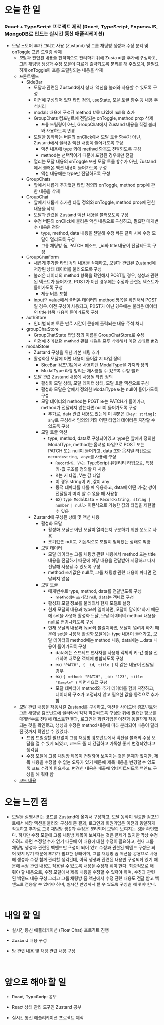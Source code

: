 # 오늘 한 일

### React + TypeScript 프로젝트 제작 (React, TypeScript, ExpressJS, MongoDB로 만드는 실시간 통신 애플리케이션)

- 모달 스토어 추가 그리고 사용 (Zustand) 및 그룹 채팅방 생성과 수정 분리 및 onToggle 프롭 드릴링 삭제
  - 모달과 관련된 내용을 전역적으로 관리하기 위해 Zustand를 추가해 구성하고, 그룹 채팅방 생성과 수정 모달이 다르게 출력되도록 분리를 해 주었으며, 불필요하게 onToggle이 프롭 드릴링되는 내용을 삭제
  - 프론트엔드
    - SideBar
      - 모달과 관련된 Zustand에서 상태, 액션을 불러와 사용할 수 있도록 구성
      - 이전에 구성되어 있던 타입 정의, useState, 모달 토글 함수 등 내용 주석처리
      - modals 내용에 구성된 method 항목 타입에 null을 추가
      - GroupChats 컴포넌트에 전달되는 onToggle, method prop 삭제
        - 프롭 드릴링이 아닌, GroupChat에서 Zustand 내용을 직접 불러와 사용하도록 변경
      - 모달을 동작하는 버튼의 onClick에서 모달 토글 함수가 아닌, Zustand에서 불러온 액션 내용이 들어가도록 구성
        - 액션 내용에 type 외에 method 항목도 전달되도록 구성
        - method는 선택적이기 때문에 포함된 경우에만 전달
      - 열리는 모달 내용의 onToggle 또한 모달 토클 함수가 아닌, Zustand에서 불러온 액션 내용이 들어가도록 구성
        - 액션 내용에는 type만 전달하도록 구성
    - GroupChats
      - 앞에서 새롭게 추가했던 타입 정의와 onToggle, method prop에 관한 내용을 삭제
    - GroupChat
      - 앞에서 새롭게 추가한 타입 정의와 onToggle, method prop에 관한 내용을 삭제
      - 모달과 관련된 Zustand 액션 내용을 불러오도록 구성
      - 수정 버튼의 onClick에 불러온 액션 내용으로 구성하고, 필요한 매개변수 내용을 전달
        - type, method, data 내용을 전달해 수정 버튼 클릭 시에 수정 모달이 열리도록 구성
        - 그룹 채팅방 폼, PATCH 메소드, \_id와 title 내용이 전달되도록 구성
    - GroupChatForm
      - 새롭게 추가한 타입 정의 내용을 삭제하고, 모달과 관련된 Zustand에 저장된 상태 데이터를 불러오도록 구성
      - 불러온 데이터의 method 항목을 확인해서 POST일 경우, 생성과 관련된 텍스트가 들어가고, POST가 아닌 경우에는 수정과 관련된 텍스트가 들어가도록 구성
        - 제출 버튼 포함
      - input의 value에서 불러온 데이터의 method 항목을 확인해서 POST일 경우, 이전 구성이 사용되고, POST가 아닌 경우에는 불러온 데이터의 title 항목 내용이 들어가도록 구성
    - authStore
      - 인터벌 되며 토큰 만료 시간이 콘솔에 출력되는 내용 주석 처리
    - groupChatStore
      - GroupChatState 타입 정의 이름을 GroupChatStore로 수정
      - 이전에 추가했던 method 관련 내용을 모두 삭제해서 이전 상태로 변경
    - modalStore
      - Zustand 구성을 위한 기본 세팅 추가
      - 활성화된 모달에 어떤 내용이 들어갈 지 타입 정의
        - SideBar 컴포넌트에서 사용하던 ModalType을 가져와 정의
        - ModalType 타입 정의는 재사용될 수 있도록 수정 필요
      - 모달 관련 Zustand 내용에 사용될 타입 정의
        - 활성화 모달 상태, 모달 데이터 상태, 모달 토글 액션으로 구성
        - 활성화 모달은 앞에서 정의한 ModalType 또는 null이 들어가도록 구성
        - 모달 데이터의 method는 POST 또는 PATCH가 들어가고, method가 전달되지 않는다면 null이 들어가도록 구성
          - 추가로, data 관련 내용도 있는데 이 부분은 `[key: string]: any`로 구성해서 임의의 키와 어떤 타입의 데이터든 저장할 수 있도록 구성
        - 모달 토글 액션
          - type, method, data로 구성되어있고 type은 앞에서 정의한 ModalType, method는 옵셔널 타입으로 POST 또는 PATCH 또는 null이 들어가고, data 또한 옵셔널 타입으로 `Record<string, any>`를 사용해 구성
            - `Record<K, V>`는 TypeScript 유틸리티 타입으로, 특정 키-값 구조를 정의할 때 사용
            - K는 키 타입, V는 값 타입
            - 이 경우 string이 키, 값이 any
            - 동적 데이터를 다룰 때 유용하고, data에 어떤 키-값 쌍이 전달될지 미리 알 수 없을 때 사용함
            - ex) `type ModalData = Record<string, string | number | null>` 이런식으로 가능한 값의 타입을 제한할 수 있음
      - Zustand에 구성된 상태 및 액션 내용
        - 활성화 모달
          - 활성화 모달은 어떤 모달이 열리는지 구분하기 위한 용도로 사용
          - 초기값은 null로, 기본적으로 모달이 닫혀있는 상태로 적용
        - 모달 데이터
          - 모달 데이터는 그룹 채팅방 관련 내용에서 method 또는 title 내용을 전달하기 때문에 해당 내용을 전달받아 저장하고 다시 전달해 사용될 수 있도록 구성
          - method 초기값은 null로, 그룹 채팅방 관련 내용이 아니면 전달되지 않음
        - 모달 토글
          - 매개변수로 type, method, data를 전달받도록 구성
            - method는 초기값 null, data는 객체로 구성
          - 활성화 모달 정보를 불러와서 현재 모달로 설정
          - 현재 모달의 내용과 type이 일치하면, 모달이 닫혀야 하기 때문에 set을 사용해 활성화 모달, 모달 데이터의 method 내용을 null로 변경시키도록 구성
          - 현재 모달의 내용과 type이 불일치하면, 모달이 열려야 하기 때문에 set을 사용해 활성화 모달에는 type 내용이 들어가고, 모달 데이터의 method에는 method 내용, data에는 ...data 내용이 들어가도록 구성
            - data에는 스프레드 연사자를 사용해 객체의 키-값 쌍을 전개하여 새로운 객체에 병합되도록 구성
            - ex) `"PATCH", { _id, title }` 이 같은 내용이 전달될 경우
            - ex) `{ method: "PATCH", _id: "123", title: "Sample" }` 이런식으로 구성
            - 모달 데이터에 method와 추가 데이터를 함께 저장하고, 데이터의 구조가 고정되지 않고 필요한 값을 동적으로 추가함
  - 모달 관련 내용을 작동시킬 Zustand를 구성하고, 액션을 사이드바 컴포넌트와 그룹 채팅방 컴포넌트에 불러와서 각각 작동되도록 구성한 뒤에 필요한 정보를 매개변수로 전달해 테스트한 결과, 로그인과 회원가입은 이전과 동일하게 작동되는 것을 확인했고, 생성과 수정은 method 내용에 따라 분리되어 내용이 달라진 것까지 확인할 수 있었다.
    - 프롭 드릴링할 필요없이 그룹 채팅방 컴포넌트에서 액션을 불러와 수정 모달을 열 수 있게 되었고, 코드도 좀 더 간결하고 가독성 좋게 변경되었다고 생각됨
    - 수정 모달에 그룹 채팅방 제목이 전달되어 보여지는 것은 문제가 없지만, 제목 내용을 수정할 수 없는 오류가 있기 때문에 제목 내용을 변경할 수 있도록 코드 수정이 필요하고, 변경한 내용을 제출해 업데이트되도록 백엔드 구성을 해 줘야 함
  - [코드 내용](https://github.com/jeongsangtae/float-chat/commit/e71df856cf68e70cf772a5810ea0243797428b14)

# 오늘 느낀 점

- 모달을 실행시키는 코드를 Zustand에 옮겨서 구성하고, 모달 동작이 필요한 컴포넌트에서 해당 액션을 불러와 구성해 준 결과, 로그인과 회원가입은 이전과 동일하게 작동하고 추가로 그룹 채팅방 생성과 수정은 분리되어 모달이 보여지는 것을 확인했다. 하지만 수정 모달에 그룹 채팅방 제목이 보여지는 것은 문제가 없지만 막상 수정하려고 하면 수정할 수가 없기 때문에 이 내용에 대한 수정이 필요하고, 현재 그룹 채팅방 생성과 관련된 백엔드만 구성이 되어 있고 수정과 관련된 백엔드 구성은 되어 있지 않기 때문에 추가가 필요한 상태이며, 그룹 채팅방 폼 액션을 공용으로 사용해 생성과 수정 함께 관리할 생각인데, 아직 생성과 관련된 내용만 구성되어 있기 때문에 수정 관련 내용도 적용될 수 있도록 내용을 수정해 줘야 한다. 최종적으로 해 줘야 할 내용으로, 수정 모달에서 제목 내용을 수정할 수 있어야 하며, 수정과 관련된 백엔드 내용 구성 그리고 그룹 채팅방 폼 액션에서 수정 관련 내용도 전달 받고 백엔드로 전송할 수 있어야 하며, 실시간 반영까지 될 수 있도록 구성을 해 줘야 한다.

<br />

# 내일 할 일

- 실시간 통신 애플리케이션 (Float Chat) 프로젝트 진행

- Zustand 내용 구성

- 방 관련 내용 및 채팅 관련 내용 구성

<br />

# 앞으로 해야 할 일

- React, TypeScript 공부

- React 상태 관리 도구인 Zustand 공부

- 실시간 통신 애플리케이션 프로젝트 제작
